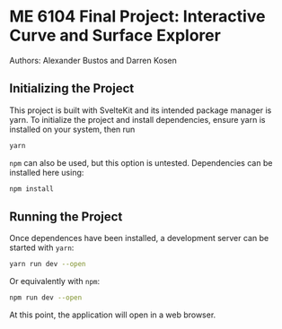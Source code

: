# ME 6104 Final Project: Interactive Curve and Surface Explorer

Authors: Alexander Bustos and Darren Kosen

## Initializing the Project

This project is built with SvelteKit and its intended package manager is yarn. To initialize the project and install dependencies, ensure yarn is installed on your system, then run

```bash
yarn
```

`npm` can also be used, but this option is untested. Dependencies can be installed here using:

```bash
npm install
```

## Running the Project

Once dependences have been installed, a development server can be started with `yarn`:

```bash
yarn run dev --open
```

Or equivalently with `npm`:

```bash
npm run dev --open
```

At this point, the application will open in a web browser.
